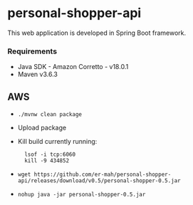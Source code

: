 # personal-shopper-api

This web application is developed in Spring Boot framework. 

### Requirements
- Java SDK - Amazon Corretto - v18.0.1
- Maven v3.6.3

## AWS
- `./mvnw clean package`
- Upload package
- Kill build currently running:

        lsof -i tcp:6060
        kill -9 434852
        
        
- `wget https://github.com/er-mah/personal-shopper-api/releases/download/v0.5/personal-shopper-0.5.jar`
- `nohup java -jar personal-shopper-0.5.jar`